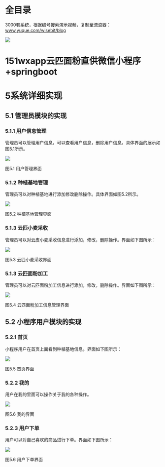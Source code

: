 # 全目录

3000套系统，根据编号搜索演示视频，复制至流浪器：www.yuque.com/wisebit/blog


![](https://bitwise.oss-cn-heyuan.aliyuncs.com/2024/11/06/qq_wechat.png)
# 151wxapp云匹面粉直供微信小程序+springboot
# 5系统详细实现
## 5.1 管理员模块的实现
### 5.1.1 用户信息管理
管理员可以管理用户信息，可以查看用户信息，删除用户信息。具体界面的展示如图5.1所示。

![](/md/blog.009.png)

图5.1 用户管理界面
### 5.1.2 种植基地管理
管理员可以对种植基地进行添加修改删除操作。具体界面如图5.2所示。

![](/md/blog.010.png)

图5.2 种植基地管理界面
### 5.1.3 云匹小麦采收
管理员可以对云皮小麦采收信息进行添加，修改，删除操作。界面如下图所示：

![](/md/blog.011.png)

图5.3 云匹小麦采收界面
### 5.1.3 云匹面粉加工
管理员可以对云匹面粉加工信息进行添加，修改，删除操作。界面如下图所示：

![](/md/blog.012.png)

图5.4 云匹面粉加工信息管理界面

## 5.2 小程序用户模块的实现
### 5.2.1 首页
小程序用户在首页上面看到种植基地信息。界面如下图所示：

![](/md/blog.013.png)

图5.5 首页界面
### 5.2.2 我的
用户在我的里面可以操作关于我的各种操作。

![](/md/blog.014.png)

图5.6 我的界面
### 5.2.3 用户下单
用户可以对自己喜欢的商品进行下单。界面如下图所示：

![](/md/blog.015.png)

图5.6 用户下单界面



















